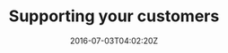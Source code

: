 ---
date: "2016-07-03T04:02:20Z"
title: "Supporting your customers"
description: "Supporting your customers"
weight: "201"
type: "docs"
layout: "special"
categories: [ "Support" ]
hideSection: true
docsList:
  - title: Automated Snapshot Configuration
    uri: /docs/kb/supporting-your-customers/automated-snapshot-configuration
  - title: Replicated CLI Alias
    uri: /docs/kb/supporting-your-customers/cli-alias
  - title: Creating An AMI
    uri: /docs/kb/supporting-your-customers/creating-an-ami
  - title: Customer Facing Installation Instructions
    uri: /docs/kb/supporting-your-customers/customer-install-instructions
  - title: Replicated Data Policy
    uri: /docs/kb/supporting-your-customers/data-policy
  - title: Firewalls
    uri: /docs/kb/supporting-your-customers/firewalls
  - title: Installing Known Versions of Replicated
    uri: /docs/kb/supporting-your-customers/install-known-versions
  - title: Installation Script
    uri: /docs/kb/supporting-your-customers/installation-script
  - title: Docker Enterprise Edition and Replicated on RHEL
    uri: /docs/kb/supporting-your-customers/installing-docker-ee
  - title: Installing Docker in an Airgapped Environment
    uri: /docs/kb/supporting-your-customers/installing-docker-in-airgapped
  - title: Installing Licenses
    uri: /docs/kb/supporting-your-customers/installing-licenses
  - title: Instance Reporting
    uri: /docs/kb/supporting-your-customers/instance-reporting
  - title: New License UX
    uri: /docs/kb/supporting-your-customers/license-screen
  - title: Multi-channel Licenses
    uri: /docs/kb/supporting-your-customers/multichannel-licenses
  - title: Networking Setup
    uri: /docs/kb/supporting-your-customers/networking-setup
  - title: Registries
    uri: /docs/kb/supporting-your-customers/registries
  - title: Resetting the Console Password
    uri: /docs/kb/supporting-your-customers/resetting-console-password
  - title: Restoring From a Snapshot
    uri: /docs/kb/supporting-your-customers/restoring-from-a-snapshot
  - title: Setting Up Two Factor Authentication
    uri: /docs/kb/supporting-your-customers/set-up-2fa
  - title: Generate a Support Bundle from the CLI
    uri: /docs/kb/supporting-your-customers/support-bundle-from-cli
  - title: Two Factor Activation for Customers
    uri: /docs/kb/supporting-your-customers/two-factor-licenses
  - title: Updating SSL/TLS Certificates for On-Prem Admin
    uri: /docs/kb/supporting-your-customers/update-certs
  - title: Updating a Live Release
    uri: /docs/kb/supporting-your-customers/update-live-release
  - title: Updating Replicated
    uri: /docs/kb/supporting-your-customers/updating-replicated
  - title: Upgrading to Replicated 2.0
    uri: /docs/kb/supporting-your-customers/upgrading-to-replicated-2
---